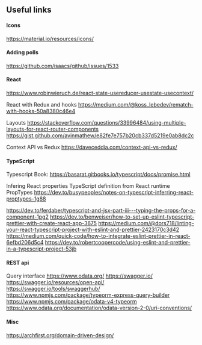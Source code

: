 ## Useful links

#### Icons
https://material.io/resources/icons/


#### Adding polls
https://github.com/isaacs/github/issues/1533


#### React
https://www.robinwieruch.de/react-state-usereducer-usestate-usecontext/

React with Redux and hooks
https://medium.com/@koss_lebedev/rematch-with-hooks-50a8380c46e4

Layouts
https://stackoverflow.com/questions/33996484/using-multiple-layouts-for-react-router-components
https://gist.github.com/avinmathew/e82fe7e757b20cb337d5219e0ab8dc2c

Context API vs Redux
https://daveceddia.com/context-api-vs-redux/


#### TypeScript

Typescript Book:
https://basarat.gitbooks.io/typescript/docs/promise.html

Infering React properties TypeScript definition from React runtime PropTypes
https://dev.to/busypeoples/notes-on-typescript-inferring-react-proptypes-1g88

https://dev.to/ferdaber/typescript-and-jsx-part-iii---typing-the-props-for-a-component-1pg2
https://dev.to/benweiser/how-to-set-up-eslint-typescript-prettier-with-create-react-app-3675
https://medium.com/@dors718/linting-your-react-typescript-project-with-eslint-and-prettier-2423170c3d42
https://medium.com/quick-code/how-to-integrate-eslint-prettier-in-react-6efbd206d5c4
https://dev.to/robertcoopercode/using-eslint-and-prettier-in-a-typescript-project-53jb


#### REST api

Query interface
https://www.odata.org/
https://swagger.io/
https://swagger.io/resources/open-api/
https://swagger.io/tools/swaggerhub/
https://www.npmjs.com/package/typeorm-express-query-builder
https://www.npmjs.com/package/odata-v4-typeorm
https://www.odata.org/documentation/odata-version-2-0/uri-conventions/


#### Misc

https://archfirst.org/domain-driven-design/
